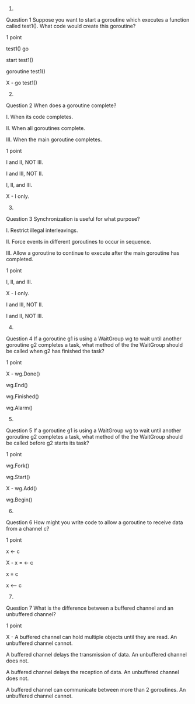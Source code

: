 1.
Question 1
Suppose you want to start a goroutine which executes a function called test1(). What code would create this goroutine?

1 point

test1()  go


start test1()


goroutine test1()


X - go test1()

2.
Question 2
When does a goroutine complete?

I. When its code completes.

II. When all goroutines complete.

III. When the main goroutine completes.

1 point

I and II, NOT III.


I and III, NOT II.


I, II, and III.


X - I only.

3.
Question 3
Synchronization is useful for what purpose?

I. Restrict illegal interleavings.

II. Force events in different goroutines to occur in sequence.

III. Allow a goroutine to continue to execute after the main goroutine has completed.

1 point

I, II, and III.


X - I only.


I and III, NOT II.


I and II, NOT III.

4.
Question 4
If a goroutine g1 is using a WaitGroup wg to wait until another goroutine g2 completes a task, what method of the the WaitGroup should be called when g2 has finished the task?

1 point

X - wg.Done()


wg.End()


wg.Finished()


wg.Alarm()

5.
Question 5
If a goroutine g1 is using a WaitGroup wg to wait until another goroutine g2 completes a task, what method of the the WaitGroup should be called before g2 starts its task?

1 point

wg.Fork()


wg.Start()


X - wg.Add()


wg.Begin()

6.
Question 6
How might you write code to allow a goroutine to receive data from a channel c?

1 point

x <- c


X - x = <- c


x = c


x <-- c

7.
Question 7
What is the difference between a buffered channel and an unbuffered channel?

1 point

X - A buffered channel can hold multiple objects until they are read. An unbuffered channel cannot.


A buffered channel delays the transmission of data. An unbuffered channel does not.


A buffered channel delays the reception of data. An unbuffered channel does not.


A buffered channel can communicate between more than 2 goroutines. An unbuffered channel cannot.